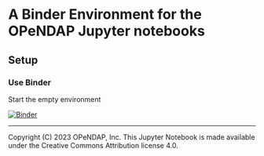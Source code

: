 # A Binder Environment for the OPeNDAP Jupyter notebooks

## Setup

### Use Binder

Start the empty environment

[![Binder](https://mybinder.org/badge_logo.svg)](https://mybinder.org/v2/gh/OPENDAP/jupyter-binder/main)

----
Copyright (C) 2023 OPeNDAP, Inc. This Jupyter Notebook is made available under the Creative Commons Attribution license 4.0.
